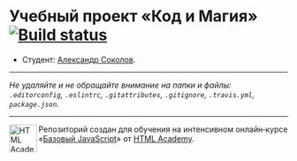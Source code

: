 # Учебный проект «Код и Магия» [![Build status][travis-image]][travis-url]

* Студент: [Александр Соколов](https://up.htmlacademy.ru/javascript/11/user/275301).

---

_Не удаляйте и не обращайте внимание на папки и файлы:_<br>
_`.editorconfig`, `.eslintrc`, `.gitattributes`, `.gitignore`, `.travis.yml`, `package.json`._

---

<a href="https://htmlacademy.ru/intensive/javascript"><img align="left" width="50" height="50" title="HTML Academy" src="https://up.htmlacademy.ru/static/img/intensive/javascript/logo-for-github.svg"></a>

Репозиторий создан для обучения на интенсивном онлайн‑курсе «[Базовый JavaScript](https://htmlacademy.ru/intensive/javascript)» от [HTML Academy](https://htmlacademy.ru).

[travis-image]: https://travis-ci.org/htmlacademy-javascript/275301-code-and-magick.svg?branch=master
[travis-url]: https://travis-ci.org/htmlacademy-javascript/275301-code-and-magick
